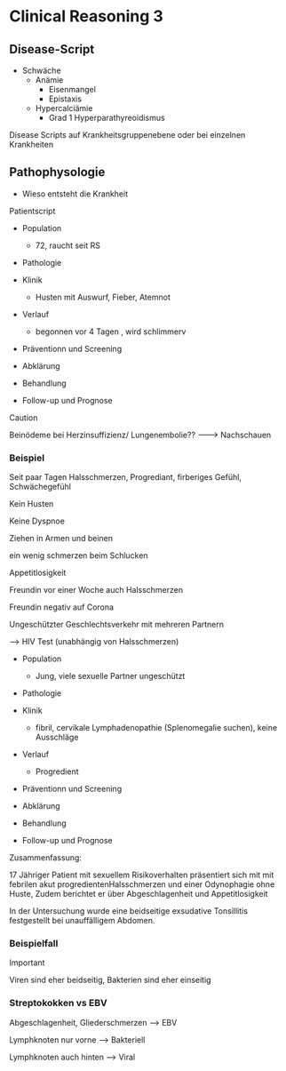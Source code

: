# Clinical Reasoning 3

## Disease-Script

- Schwäche
  - Anämie
    - Eisenmangel
    - Epistaxis
  - Hypercalciämie
    - Grad 1 Hyperparathyreoidismus

Disease Scripts auf Krankheitsgruppenebene oder bei einzelnen Krankheiten



## Pathophysologie

- Wieso entsteht die Krankheit



Patientscript

- Population
  - 72, raucht seit RS
- Pathologie
- Klinik
  - Husten mit Auswurf, Fieber, Atemnot
- Verlauf
  - begonnen vor 4 Tagen , wird schlimmerv



- Präventionn und Screening
- Abklärung
- Behandlung
- Follow-up und Prognose

> [!CAUTION]
>
> Beinödeme bei Herzinsuffizienz/ Lungenembolie?? ---> Nachschauen



### Beispiel

Seit paar Tagen Halsschmerzen, Progrediant, firberiges Gefühl, Schwächegefühl

Kein Husten

Keine Dyspnoe

Ziehen in Armen und beinen 

ein wenig schmerzen beim Schlucken

Appetitlosigkeit

Freundin vor einer Woche auch Halsschmerzen

Freundin negativ auf Corona

Ungeschützter Geschlechtsverkehr mit mehreren Partnern



--> HIV Test (unabhängig von Halsschmerzen)



- Population
  - Jung, viele sexuelle Partner ungeschützt
- Pathologie
- Klinik
  - fibril, cervikale Lymphadenopathie (Splenomegalie suchen), keine Ausschläge
- Verlauf
  - Progredient



- Präventionn und Screening
- Abklärung
- Behandlung
- Follow-up und Prognose



Zusammenfassung:

17 Jähriger Patient mit sexuellem Risikoverhalten präsentiert sich mit mit febrilen akut progredientenHalsschmerzen und einer Odynophagie ohne Huste, Zudem berichtet er über Abgeschlagenheit und Appetitlosigkeit

In der Untersuchung wurde eine beidseitige exsudative Tonsillitis festgestellt bei unauffälligem Abdomen. 





### Beispielfall

> [!IMPORTANT]
>
> Viren sind eher beidseitig, Bakterien sind eher einseitig



### Streptokokken vs EBV

Abgeschlagenheit, Gliederschmerzen --> EBV

Lymphknoten nur vorne --> Bakteriell

Lymphknoten auch hinten --> Viral